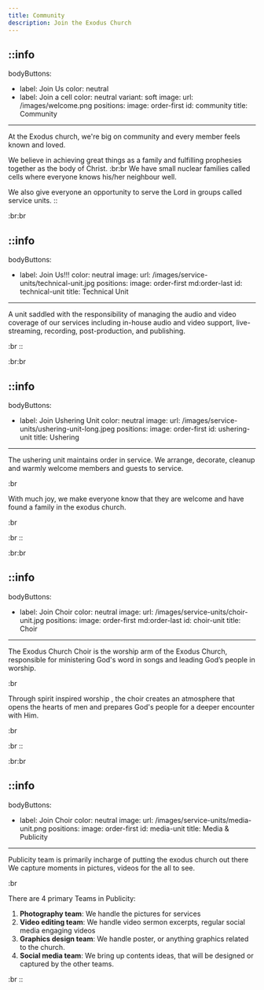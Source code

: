 ```yaml
---
title: Community
description: Join the Exodus Church
---
```


::info
---
bodyButtons:
  - label: Join Us
    color: neutral
  - label: Join a cell
    color: neutral
    variant: soft
image:
  url: /images/welcome.png
positions:
  image: order-first
id: community
title: Community
---
At the Exodus church, we're big on community and every member feels known and loved.

We believe in achieving great things as a family and fulfilling prophesies together as the
body of Christ. :br:br We have small nuclear families called cells where everyone knows his/her neighbour well.

We also give everyone an opportunity to serve the Lord in groups called service units.
::

:br:br

<!-- <h2 class="text-3xl">Service Units</h2> -->

::info
---
bodyButtons:
  - label: Join Us!!!
    color: neutral
image:
  url: /images/service-units/technical-unit.jpg
positions:
  image: order-first md:order-last
id: technical-unit
title: Technical Unit
---
A unit saddled with the responsibility of managing the audio and video
coverage of our services including in-house audio and video support,
live-streaming, recording, post-production, and publishing.

:br
::

:br:br

::info
---
bodyButtons:
  - label: Join Ushering Unit
    color: neutral
image:
  url: /images/service-units/ushering-unit-long.jpeg
positions:
  image: order-first
id: ushering-unit
title: Ushering
---
The ushering unit maintains order in service.
We arrange, decorate, cleanup and warmly welcome members and guests to service.

:br

 With much joy, we make everyone know that they are welcome and have found a family in
the exodus church. 

:br

:br
::

:br:br

::info
---
bodyButtons:
  - label: Join Choir
    color: neutral
image:
  url: /images/service-units/choir-unit.jpg
positions:
  image: order-first md:order-last
id: choir-unit
title: Choir
---
The Exodus Church Choir is the worship arm of the Exodus Church,
responsible for ministering God's word in songs and leading God’s
people in worship.

:br

 Through spirit inspired worship , the choir creates an atmosphere that
opens the hearts of men and prepares God's people for a deeper
encounter with Him. 

:br

:br
::

:br:br

::info
---
bodyButtons:
  - label: Join Choir
    color: neutral
image:
  url: /images/service-units/media-unit.png
positions:
  image: order-first
id: media-unit
title: Media & Publicity
---
Publicity team is primarily incharge of putting the exodus church out there
We capture moments in pictures, videos for the all to see.

:br

There are 4 primary Teams in Publicity:

1. **Photography team**: We handle the pictures for services
2. **Video editing team**: We handle video sermon excerpts, regular social media engaging videos
3. **Graphics design team**: We handle poster, or anything graphics related to the church.
4. **Social media team**: We bring up contents ideas, that will be designed or captured by the other teams.

:br
::
